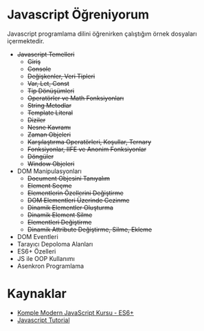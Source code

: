 # Javascript Öğreniyorum
Javascript programlama dilini öğrenirken çalıştığım örnek dosyaları içermektedir.<br/>
 - ~~Javascript Temelleri~~
   - ~~Giriş~~
   - ~~Console~~
   - ~~Değişkenler, Veri Tipleri~~
   - ~~Var, Let, Const~~
   - ~~Tip Dönüşümleri~~
   - ~~Operatörler ve Math Fonksiyonları~~
   - ~~String Metodlar~~
   - ~~Template Literal~~
   - ~~Diziler~~
   - ~~Nesne Kavramı~~
   - ~~Zaman Objeleri~~
   - ~~Karşılaştırma Operatörleri, Koşullar, Ternary~~
   - ~~Fonksiyonlar, IIFE ve Anonim Fonksiyonlar~~
   - ~~Döngüler~~
   - ~~Window Objeleri~~
 - DOM Manipulasyonları
    - ~~Document Objesini Tanıyalım~~
    - ~~Element Seçme~~
    - ~~Elementlerin Özellerini Değiştirme~~
    - ~~DOM Elementleri Üzerinde Gezinme~~
    - ~~Dinamik Elementler Oluşturma~~
    - ~~Dinamik Element Silme~~
    - ~~Elementleri Değiştirme~~
    - ~~Dinamik Attribute Değiştirme, Silme, Ekleme~~
 - DOM Eventleri
 - Tarayıcı Depoloma Alanları
 - ES6+ Özelleri
 - JS ile OOP Kullanımı
 - Asenkron Programlama
 
# Kaynaklar
 - [Komple Modern JavaScript Kursu - ES6+](https://www.udemy.com/sfrdan-ileri-seviyeye-modern-javascript-kursu/)
 - [Javascript Tutorial](https://www.tutorialspoint.com/javascript/index.htm)
